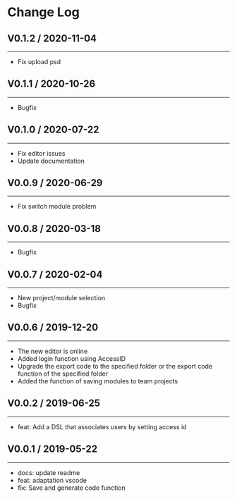 # Change Log

## V0.1.2 / 2020-11-04

---

- Fix upload psd

## V0.1.1 / 2020-10-26

---

- Bugfix

## V0.1.0 / 2020-07-22

---

- Fix editor issues
- Update documentation

## V0.0.9 / 2020-06-29

---

- Fix switch module problem

## V0.0.8 / 2020-03-18

---

- Bugfix

## V0.0.7 / 2020-02-04

---

- New project/module selection
- Bugfix

## V0.0.6 / 2019-12-20

---

- The new editor is online
- Added login function using AccessID
- Upgrade the export code to the specified folder or the export code function of the specified folder
- Added the function of saving modules to team projects

## V0.0.2 / 2019-06-25

---

- feat: Add a DSL that associates users by setting access id

## V0.0.1 / 2019-05-22

---

- docs: update readme
- feat: adaptation vscode
- fix: Save and generate code function